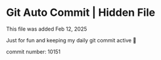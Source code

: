# Git Auto Commit | Hidden File

This file was added Feb 12, 2025

Just for fun and keeping my daily git commit active 🤪

commit number: 10151

